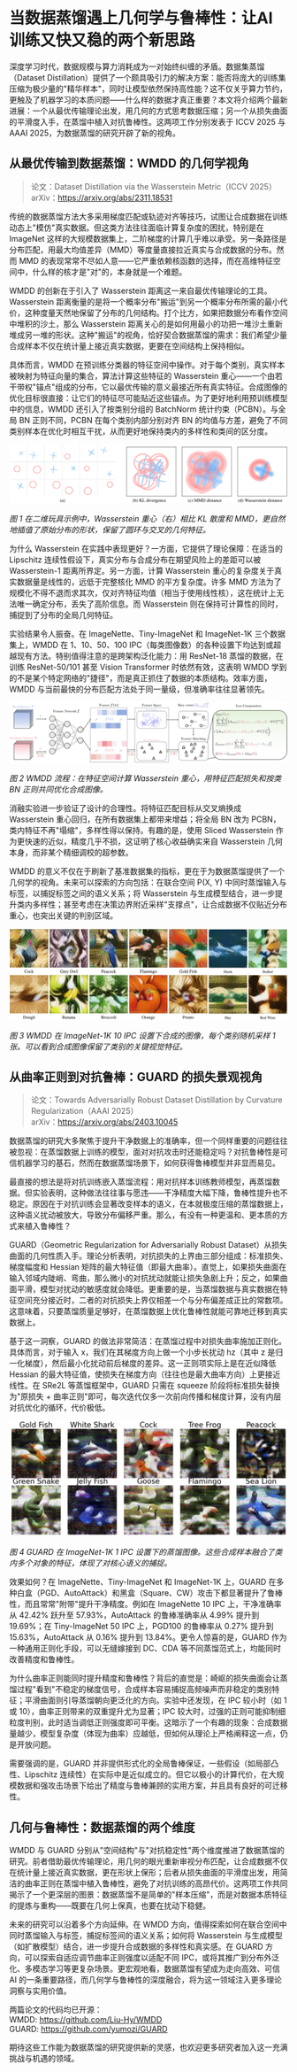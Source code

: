 # 当数据蒸馏遇上几何学与鲁棒性：让AI训练又快又稳的两个新思路

深度学习时代，数据规模与算力消耗成为一对始终纠缠的矛盾。数据集蒸馏（Dataset Distillation）提供了一个颇具吸引力的解决方案：能否将庞大的训练集压缩为极少量的"精华样本"，同时让模型依然保持高性能？这不仅关乎算力节约，更触及了机器学习的本质问题——什么样的数据才真正重要？本文将介绍两个最新进展：一个从最优传输理论出发，用几何的方式思考数据压缩；另一个从损失曲面的平滑度入手，在蒸馏中植入对抗鲁棒性。这两项工作分别发表于 ICCV 2025 与 AAAI 2025，为数据蒸馏的研究开辟了新的视角。

## 从最优传输到数据蒸馏：WMDD 的几何学视角

> 论文：Dataset Distillation via the Wasserstein Metric（ICCV 2025）  
> arXiv：https://arxiv.org/abs/2311.18531

传统的数据蒸馏方法大多采用梯度匹配或轨迹对齐等技巧，试图让合成数据在训练动态上"模仿"真实数据。但这类方法往往面临计算复杂度的困扰，特别是在 ImageNet 这样的大规模数据集上，二阶梯度的计算几乎难以承受。另一条路径是分布匹配，用最大均值差异（MMD）等度量直接拉近真实与合成数据的分布。然而 MMD 的表现常常不尽如人意——它严重依赖核函数的选择，而在高维特征空间中，什么样的核才是"对"的，本身就是一个难题。

WMDD 的创新在于引入了 Wasserstein 距离这一来自最优传输理论的工具。Wasserstein 距离衡量的是将一个概率分布"搬运"到另一个概率分布所需的最小代价，这种度量天然地保留了分布的几何结构。打个比方，如果把数据分布看作空间中堆积的沙土，那么 Wasserstein 距离关心的是如何用最小的功把一堆沙土重新堆成另一堆的形状。这种"搬运"的视角，恰好契合数据蒸馏的需求：我们希望少量合成样本不仅在统计量上接近真实数据，更要在空间结构上保持相似。

具体而言，WMDD 在预训练分类器的特征空间中操作。对于每个类别，真实样本被映射为特征向量的集合，算法计算这些特征的 Wasserstein 重心——一个由若干带权"锚点"组成的分布，它以最优传输的意义最接近所有真实特征。合成图像的优化目标很直接：让它们的特征尽可能贴近这些锚点。为了更好地利用预训练模型中的信息，WMDD 还引入了按类别分组的 BatchNorm 统计约束（PCBN）。与全局 BN 正则不同，PCBN 在每个类别内部分别对齐 BN 的均值与方差，避免了不同类别样本在优化时相互干扰，从而更好地保持类内的多样性和类间的区分度。

![WMDD：不同分布度量下的"重心"对比（示意）](DD_figs/WMDD_different_metrics.jpg)

_图 1  在二维玩具示例中，Wasserstein 重心（右）相比 KL 散度和 MMD，更自然地插值了原始分布的形状，保留了圆环与交叉的几何特征。_

为什么 Wasserstein 在实践中表现更好？一方面，它提供了理论保障：在适当的 Lipschitz 连续性假设下，真实分布与合成分布在期望风险上的差距可以被 Wasserstein-1 距离所界定。另一方面，计算 Wasserstein 重心的复杂度关于真实数据量是线性的，远低于完整核化 MMD 的平方复杂度。许多 MMD 方法为了规模化不得不退而求其次，仅对齐特征均值（相当于使用线性核），这在统计上无法唯一确定分布，丢失了高阶信息。而 Wasserstein 则在保持可计算性的同时，捕捉到了分布的全局几何特征。

实验结果令人振奋。在 ImageNette、Tiny-ImageNet 和 ImageNet-1K 三个数据集上，WMDD 在 1、10、50、100 IPC（每类图像数）的各种设置下均达到或超越现有方法。特别值得注意的是跨架构泛化能力：用 ResNet-18 蒸馏的数据，在训练 ResNet-50/101 甚至 Vision Transformer 时依然有效，这表明 WMDD 学到的不是某个特定网络的"捷径"，而是真正抓住了数据的本质结构。效率方面，WMDD 与当前最快的分布匹配方法处于同一量级，但准确率往往显著领先。

![WMDD：方法示意](DD_figs/WMDD_method_diagram.jpg)

_图 2  WMDD 流程：在特征空间计算 Wasserstein 重心，用特征匹配损失和按类 BN 正则共同优化合成图像。_

消融实验进一步验证了设计的合理性。将特征匹配目标从交叉熵换成 Wasserstein 重心回归，在所有数据集上都带来增益；将全局 BN 改为 PCBN，类内特征不再"塌缩"，多样性得以保持。有趣的是，使用 Sliced Wasserstein 作为更快速的近似，精度几乎不损，这证明了核心收益确实来自 Wasserstein 几何本身，而非某个精细调校的超参数。

WMDD 的意义不仅在于刷新了基准数据集的指标，更在于为数据蒸馏提供了一个几何学的视角。未来可以探索的方向包括：在联合空间 P(X, Y) 中同时蒸馏输入与标签，以捕捉标签之间的语义关系；将 Wasserstein 与生成模型结合，进一步提升类内多样性；甚至考虑在决策边界附近采样"支撑点"，让合成数据不仅贴近分布重心，也突出关键的判别区域。

![WMDD：蒸馏样本示例](DD_figs/WMDD_distilled_images.jpg)

_图 3  WMDD 在 ImageNet-1K 10 IPC 设置下合成的图像，每个类别随机采样 1 张。可以看到合成图像保留了类别的关键视觉特征。_

## 从曲率正则到对抗鲁棒：GUARD 的损失景观视角

> 论文：Towards Adversarially Robust Dataset Distillation by Curvature Regularization（AAAI 2025）  
> arXiv：https://arxiv.org/abs/2403.10045

数据蒸馏的研究大多聚焦于提升干净数据上的准确率，但一个同样重要的问题往往被忽视：在蒸馏数据上训练的模型，面对对抗攻击时还能稳定吗？对抗鲁棒性是可信机器学习的基石，然而在数据蒸馏场景下，如何获得鲁棒模型并非显而易见。

最直接的想法是将对抗训练嵌入蒸馏流程：用对抗样本训练教师模型，再蒸馏数据。但实验表明，这种做法往往事与愿违——干净精度大幅下降，鲁棒性提升也不稳定。原因在于对抗训练会显著改变样本的语义，在本就极度压缩的蒸馏数据上，这种语义扰动被放大，导致分布偏移严重。那么，有没有一种更温和、更本质的方式来植入鲁棒性？

GUARD（Geometric Regularization for Adversarially Robust Dataset）从损失曲面的几何性质入手。理论分析表明，对抗损失的上界由三部分组成：标准损失、梯度幅度和 Hessian 矩阵的最大特征值（即最大曲率）。直觉上，如果损失曲面在输入邻域内陡峭、弯曲，那么微小的对抗扰动就能让损失急剧上升；反之，如果曲面平滑，模型对扰动的敏感度就会降低。更重要的是，当蒸馏数据与真实数据在特征空间充分接近时，二者的对抗损失上界仅相差一个与分布偏差成正比的常数项。这意味着，只要蒸馏质量足够好，在蒸馏数据上优化鲁棒性就能可靠地迁移到真实数据上。

基于这一洞察，GUARD 的做法非常简洁：在蒸馏过程中对损失曲率施加正则化。具体而言，对于输入 x，我们在其梯度方向上做一个小步长扰动 hz（其中 z 是归一化梯度），然后最小化扰动前后梯度的差异。这一正则项实际上是在近似降低 Hessian 的最大特征值，使损失在梯度方向（往往也是最大曲率方向）上更接近线性。在 SRe2L 等蒸馏框架中，GUARD 只需在 squeeze 阶段将标准损失替换为"原损失 + 曲率正则"即可，每次迭代仅多一次前向传播和梯度计算，没有内层对抗优化的循环，代价极低。

![GUARD：蒸馏样本示例](DD_figs/GUARD_distilled_images.jpg)

_图 4  GUARD 在 ImageNet-1K 1 IPC 设置下的蒸馏图像。这些合成样本融合了类内多个对象的特征，体现了对核心语义的捕捉。_

效果如何？在 ImageNette、Tiny-ImageNet 和 ImageNet-1K 上，GUARD 在多种白盒（PGD、AutoAttack）和黑盒（Square、CW）攻击下都显著提升了鲁棒性，而且常常"附带"提升干净精度。例如在 ImageNette 10 IPC 上，干净准确率从 42.42% 跃升至 57.93%，AutoAttack 的鲁棒准确率从 4.99% 提升到 19.69%；在 Tiny-ImageNet 50 IPC 上，PGD100 的鲁棒率从 0.27% 提升到 15.63%，AutoAttack 从 0.16% 提升到 13.84%。更令人惊喜的是，GUARD 作为一种通用正则化手段，可以无缝嫁接到 DC、CDA 等不同蒸馏范式上，均能同时改善精度和鲁棒性。

为什么曲率正则能同时提升精度和鲁棒性？背后的直觉是：崎岖的损失曲面会让蒸馏过程"看到"不稳定的梯度信号，合成样本容易捕捉高频噪声而非稳定的类别特征；平滑曲面则引导蒸馏朝向更泛化的方向。实验中还发现，在 IPC 较小时（如 1 或 10），曲率正则带来的双重提升尤为显著；IPC 较大时，过强的正则可能抑制细粒度判别，此时适当调低正则强度即可平衡。这暗示了一个有趣的现象：合成数据量越少，模型复杂度（体现为曲率）应越低，但如何从理论上严格阐释这一点，仍是开放问题。

需要强调的是，GUARD 并非提供形式化的全局鲁棒保证，一些假设（如局部凸性、Lipschitz 连续性）在实际中是近似成立的。但它以极小的计算代价，在大规模数据和强攻击场景下给出了精度与鲁棒兼顾的实用方案，并且具有良好的可迁移性。

## 几何与鲁棒性：数据蒸馏的两个维度

WMDD 与 GUARD 分别从"空间结构"与"对抗稳定性"两个维度推进了数据蒸馏的研究。前者借助最优传输理论，用几何的眼光重新审视分布匹配，让合成数据不仅在统计量上接近真实数据，更在形状上保形；后者从损失曲面的平滑度出发，用简洁的曲率正则在蒸馏中植入鲁棒性，避免了对抗训练的高昂代价。这两项工作共同揭示了一个更深层的图景：数据蒸馏不是简单的"样本压缩"，而是对数据本质特征的提炼与重构——既要在几何上保真，也要在扰动下稳健。

未来的研究可以沿着多个方向延伸。在 WMDD 方向，值得探索如何在联合空间中同时蒸馏输入与标签，捕捉标签间的语义关系；如何将 Wasserstein 与生成模型（如扩散模型）结合，进一步提升合成数据的多样性和真实感。在 GUARD 方向，可以探索自适应调节曲率正则强度以适配不同 IPC，或将其推广到分布外泛化、多模态学习等更复杂场景。更宏观地看，数据蒸馏有望成为走向高效、可信 AI 的一条重要路径，而几何学与鲁棒性的深度融合，将为这一领域注入更多理论洞察与实用价值。

两篇论文的代码均已开源：  
WMDD: https://github.com/Liu-Hy/WMDD  
GUARD: https://github.com/yumozi/GUARD

期待这些工作能为数据蒸馏的研究提供新的灵感，也欢迎更多研究者加入这一充满挑战与机遇的领域。